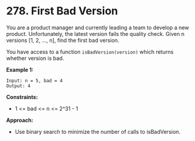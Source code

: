 # 278. First Bad Version

You are a product manager and currently leading a team to develop a new product. Unfortunately, the latest version fails the quality check. Given n versions [1, 2, ..., n], find the first bad version.

You have access to a function `isBadVersion(version)` which returns whether version is bad.

**Example 1:**
```
Input: n = 5, bad = 4
Output: 4
```

**Constraints:**
- 1 <= bad <= n <= 2^31 - 1

**Approach:**
- Use binary search to minimize the number of calls to isBadVersion.